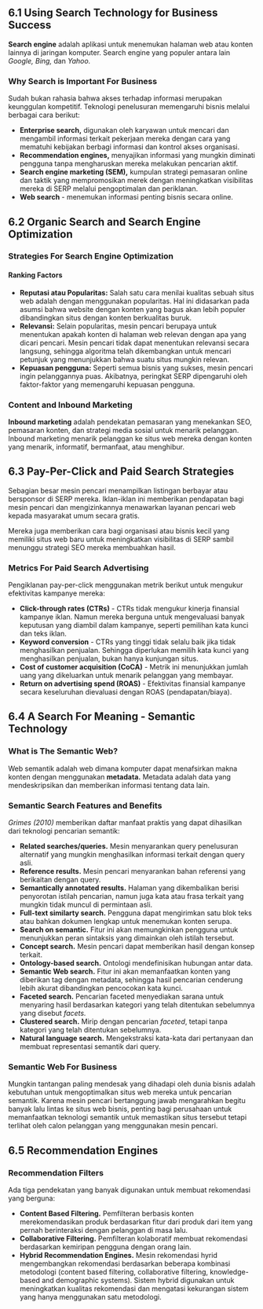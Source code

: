 ## 6.1 Using Search Technology for Business Success
**Search engine** adalah aplikasi untuk menemukan halaman web atau konten lainnya di jaringan komputer. Search engine yang populer antara lain *Google, Bing,* dan *Yahoo.*

### Why Search is Important For Business
Sudah bukan rahasia bahwa akses terhadap informasi merupakan keunggulan kompetitif. Teknologi penelusuran memengaruhi bisnis melalui berbagai cara berikut:
- **Enterprise search,** digunakan oleh karyawan untuk mencari dan mengambil informasi terkait pekerjaan mereka dengan cara yang mematuhi kebijakan berbagi informasi dan kontrol akses organisasi.
- **Recommendation engines,** menyajikan informasi yang mungkin diminati pengguna tanpa mengharuskan mereka melakukan pencarian aktif.
- **Search engine marketing (SEM),** kumpulan strategi pemasaran online dan taktik yang mempromosikan merek dengan meningkatkan visibilitas mereka di SERP melalui pengoptimalan dan periklanan.
- **Web search** - menemukan informasi penting bisnis secara online.

## 6.2 Organic Search and Search Engine Optimization

### Strategies For Search Engine Optimization

#### Ranking Factors
- **Reputasi atau Popularitas:** Salah satu cara menilai kualitas sebuah situs web adalah dengan menggunakan popularitas. Hal ini didasarkan pada asumsi bahwa website dengan konten yang bagus akan lebih populer dibandingkan situs dengan konten berkualitas buruk.
- **Relevansi:** Selain popularitas, mesin pencari berupaya untuk menentukan apakah konten di halaman web relevan dengan apa yang dicari pencari. Mesin pencari tidak dapat menentukan relevansi secara langsung, sehingga algoritma telah dikembangkan untuk mencari petunjuk yang menunjukkan bahwa suatu situs mungkin relevan.
- **Kepuasan pengguna:** Seperti semua bisnis yang sukses, mesin pencari ingin pelanggannya puas. Akibatnya, peringkat SERP dipengaruhi oleh faktor-faktor yang memengaruhi kepuasan pengguna.

### Content and Inbound Marketing
**Inbound marketing** adalah pendekatan pemasaran yang menekankan SEO, pemasaran konten, dan strategi media sosial untuk menarik pelanggan. Inbound marketing menarik pelanggan ke situs web mereka dengan konten yang menarik, informatif, bermanfaat, atau menghibur.

## 6.3 Pay-Per-Click and Paid Search Strategies
Sebagian besar mesin pencari menampilkan listingan berbayar atau bersponsor di SERP mereka. Iklan-iklan ini memberikan pendapatan bagi mesin pencari dan mengizinkannya menawarkan layanan pencari web kepada masyarakat umum secara gratis.  

Mereka juga memberikan cara bagi organisasi atau bisnis kecil yang memiliki situs web baru untuk meningkatkan visibilitas di SERP sambil menunggu strategi SEO mereka membuahkan hasil.

### Metrics For Paid Search Advertising
Pengiklanan pay-per-click menggunakan metrik berikut untuk mengukur efektivitas kampanye mereka:
- **Click-through rates (CTRs)** - CTRs tidak mengukur kinerja finansial kampanye iklan. Namun mereka berguna untuk mengevaluasi banyak keputusan yang diambil dalam kampanye, seperti pemilihan kata kunci dan teks iklan.
- **Keyword conversion** - CTRs yang tinggi tidak selalu baik jika tidak menghasilkan penjualan. Sehingga diperlukan memilih kata kunci yang menghasilkan penjualan, bukan hanya kunjungan situs.
- **Cost of customer acquisition (CoCA)** - Metrik ini menunjukkan jumlah uang yang dikeluarkan untuk menarik pelanggan yang membayar.
- **Return on advertising spend (ROAS)** - Efektivitas finansial kampanye secara keseluruhan dievaluasi dengan ROAS (pendapatan/biaya).

## 6.4 A Search For Meaning - Semantic Technology

### What is The Semantic Web?
Web semantik adalah web dimana komputer dapat menafsirkan makna konten dengan menggunakan **metadata.** Metadata adalah data yang mendeskripsikan dan memberikan informasi tentang data lain.

### Semantic Search Features and Benefits
*Grimes (2010)* memberikan daftar manfaat praktis yang dapat dihasilkan dari teknologi pencarian semantik:
- **Related searches/queries.** Mesin menyarankan query penelusuran alternatif yang mungkin menghasilkan informasi terkait dengan query asli.
- **Reference results.** Mesin pencari menyarankan bahan referensi yang berikaitan dengan query.
- **Semantically annotated results.** Halaman yang dikembalikan berisi penyorotan istilah pencarian, namun juga kata atau frasa terkait yang mungkin tidak muncul di permintaan asli.
- **Full-text similarty search.** Pengguna dapat mengirimkan satu blok teks atau bahkan dokumen lengkap untuk menemukan konten serupa.
- **Search on semantic.** Fitur ini akan memungkinkan pengguna untuk menunjukkan peran sintaksis yang dimainkan oleh istilah tersebut.
- **Concept search.** Mesin pencari dapat memberikan hasil dengan konsep terkait.
- **Ontology-based search.** Ontologi mendefinisikan hubungan antar data.
- **Semantic Web search.** Fitur ini akan memanfaatkan konten yang diberikan tag dengan metadata, sehingga hasil pencarian cenderung lebih akurat dibandingkan pencocokan kata kunci.
- **Faceted search.** Pencarian faceted menyediakan sarana untuk menyaring hasil berdasarkan kategori yang telah ditentukan sebelumnya yang disebut *facets.*
- **Clustered search.** Mirip dengan pencarian *faceted*, tetapi tanpa kategori yang telah ditentukan sebelumnya.
- **Natural language search.** Mengekstraksi kata-kata dari pertanyaan dan membuat representasi semantik dari query.

### Semantic Web For Business
Mungkin tantangan paling mendesak yang dihadapi oleh dunia bisnis adalah kebutuhan untuk mengoptimalkan situs web mereka untuk pencarian semantik. Karena mesin pencari bertanggung jawab mengarahkan begitu banyak lalu lintas ke situs web bisnis, penting bagi perusahaan untuk memanfaatkan teknologi semantik untuk memastikan situs tersebut tetapi terlihat oleh calon pelanggan yang menggunakan mesin pencari.

## 6.5 Recommendation Engines

### Recommendation Filters
Ada tiga pendekatan yang banyak digunakan untuk membuat rekomendasi yang berguna:
- **Content Based Filtering.** Pemfilteran berbasis konten merekomendasikan produk berdasarkan fitur dari produk dari item yang pernah berinteraksi dengan pelanggan di masa lalu.
- **Collaborative Filtering.** Pemfilteran kolaboratif membuat rekomendasi berdasarkan kemiripan pengguna dengan orang lain.
- **Hybrid Recommendation Engines.** Mesin rekomendasi hyrid mengembangkan rekomendasi berdasarkan beberapa kombinasi metodologi (content based filtering, collaborative filtering, knowledge-based and demographic systems). Sistem hybrid digunakan untuk meningkatkan kualitas rekomendasi dan mengatasi kekurangan sistem yang hanya menggunakan satu metodologi.


